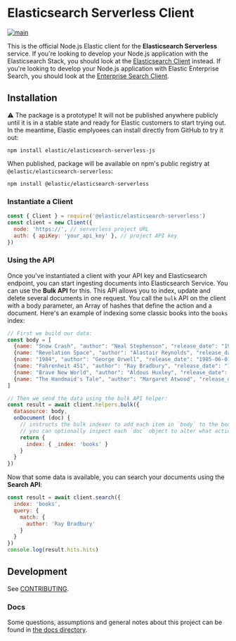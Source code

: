 # Elasticsearch Serverless Client

[![main](https://github.com/elastic/elasticsearch-serverless-js/actions/workflows/tests.yml/badge.svg?branch=main)](https://github.com/elastic/elasticsearch-serverless-js/actions/workflows/tests.yml)

This is the official Node.js Elastic client for the **Elasticsearch Serverless** service.
If you're looking to develop your Node.js application with the Elasticsearch Stack, you should look at the [Elasticsearch Client](https://github.com/elastic/elasticsearch-js) instead.
If you're looking to develop your Node.js application with Elastic Enterprise Search, you should look at the [Enterprise Search Client](https://github.com/elastic/enterprise-search-js/).

## Installation

:warning: The package is a prototype!
It will not be published anywhere publicly until it is in a stable state and ready for Elastic customers to start trying out.
In the meantime, Elastic emplyoees can install directly from GitHub to try it out:

```shell
npm install elastic/elasticsearch-serverless-js
```

When published, package will be available on npm's public registry at `@elastic/elasticsearch-serverless`:

```shell
npm install @elastic/elasticsearch-serverless
```

### Instantiate a Client

```javascript
const { Client } = require('@elastic/elasticsearch-serverless')
const client = new Client({
  node: 'https://', // serverless project URL
  auth: { apiKey: 'your_api_key' }, // project API key
})
```

### Using the API

Once you've instantiated a client with your API key and Elasticsearch endpoint, you can start ingesting documents into Elasticsearch Service.
You can use the **Bulk API** for this.
This API allows you to index, update and delete several documents in one request.
You call the `bulk` API on the client with a body parameter, an Array of hashes that define the action and a document.
Here's an example of indexing some classic books into the `books` index:

```javascript
// First we build our data:
const body = [
  {name: "Snow Crash", "author": "Neal Stephenson", "release_date": "1992-06-01", "page_count": 470},
  {name: "Revelation Space", "author": "Alastair Reynolds", "release_date": "2000-03-15", "page_count": 585},
  {name: "1984", "author": "George Orwell", "release_date": "1985-06-01", "page_count": 328},
  {name: "Fahrenheit 451", "author": "Ray Bradbury", "release_date": "1953-10-15", "page_count": 227},
  {name: "Brave New World", "author": "Aldous Huxley", "release_date": "1932-06-01", "page_count": 268},
  {name: "The Handmaid's Tale", "author": "Margaret Atwood", "release_date": "1985-06-01", "page_count": 311}
]

// Then we send the data using the bulk API helper:
const result = await client.helpers.bulk({
  datasource: body,
  onDocument (doc) {
    // instructs the bulk indexer to add each item in `body` to the books index
    // you can optionally inspect each `doc` object to alter what action is performed per document
    return {
      index: { _index: 'books' }
    }
  }
})
```

Now that some data is available, you can search your documents using the **Search API**:

```js
const result = await client.search({
  index: 'books',
  query: {
    match: {
      author: 'Ray Bradbury'
    }
  }
})
console.log(result.hits.hits)
```

## Development

See [CONTRIBUTING](./CONTRIBUTING.md).

### Docs

Some questions, assumptions and general notes about this project can be found in [the docs directory](./docs/questions-and-assumptions.md).
